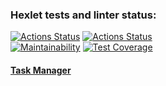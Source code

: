 ### Hexlet tests and linter status:
[![Actions Status](https://github.com/zemelko/python-project-52/workflows/hexlet-check/badge.svg)](https://github.com/zemelko/python-project-52/actions)
[![Actions Status](https://github.com/zemelko/python-project-52/workflows/main-check/badge.svg)](https://github.com/zemelko/python-project-52/actions)  
[![Maintainability](https://api.codeclimate.com/v1/badges/9f0a2b1fed319b858d78/maintainability)](https://codeclimate.com/github/zemelko/python-project-52/maintainability)
[![Test Coverage](https://api.codeclimate.com/v1/badges/9f0a2b1fed319b858d78/test_coverage)](https://codeclimate.com/github/zemelko/python-project-52/test_coverage)

#### [Task Manager](https://task-manager-fz02.onrender.com)
